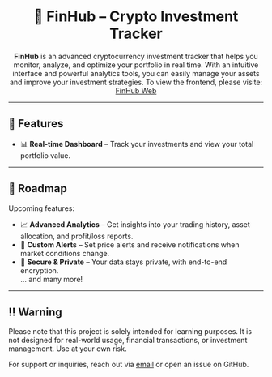 <h1 align="center">🚀 FinHub – Crypto Investment Tracker</h1>

<p align="center">
  <b>FinHub</b> is an advanced cryptocurrency investment tracker that helps you monitor, analyze, and optimize your portfolio in real time. With an intuitive interface and powerful analytics tools, you can easily manage your assets and improve your investment strategies.
  To view the frontend, please visite: <a target="_blank" rel="noopener noreferrer" href="https://github.com/NNazem/FinHub-Web">FinHub Web</a>
</p>

---

<h2>🔹 Features</h2>

<ul>
  <li>📊 <b>Real-time Dashboard</b> – Track your investments and view your total portfolio value.</li>
</ul>

---

<h2>📌 Roadmap</h2>

<p>Upcoming features:</p>
<ul>
  <li>📈 <b>Advanced Analytics</b> – Get insights into your trading history, asset allocation, and profit/loss reports.</li>
  <li>🔔 <b>Custom Alerts</b> – Set price alerts and receive notifications when market conditions change.</li>
  <li>🔐 <b>Secure & Private</b> – Your data stays private, with end-to-end encryption.</li>
  <lil>... and many more!</lil>
</ul>

---

<h2>‼️ Warning</h2>

<p>Please note that this project is solely intended for learning purposes. It is not designed for real-world usage, financial transactions, or investment management. Use at your own risk.</p>

<p>For support or inquiries, reach out via <a href="mailto:nazem.navid@gmail.com">email</a> or open an issue on GitHub.</p>
